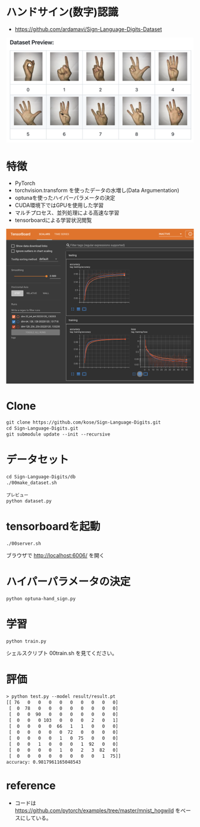 # ハンドサイン(数字)認識

- https://github.com/ardamavi/Sign-Language-Digits-Dataset


![digit-sign](images/digit-sign.png)

# 特徴

- PyTorch
- torchvision.transform を使ったデータの水増し(Data Argumentation)
- optunaを使ったハイパーパラメータの決定
- CUDA環境下ではGPUを使用した学習
- マルチプロセス、並列処理による高速な学習
- tensorboardによる学習状況閲覧

![tensorboard](images/tensorboard.png)

# Clone

```
git clone https://github.com/kose/Sign-Language-Digits.git
cd Sign-Language-Digits.git
git submodule update --init --recursive
```

# データセット

```
cd Sign-Language-Digits/db
./00make_dataset.sh

プレビュー
python dataset.py
```


# tensorboardを起動

```
./00server.sh
```

ブラウザで [http://localhost:6006/](http://localhost:6006/) を開く

# ハイパーパラメータの決定

```
python optuna-hand_sign.py
```

# 学習

```
python train.py 
```

シェルスクリプト 00train.sh を見てください。

# 評価

```
> python test.py --model result/result.pt 
[[ 76   0   0   0   0   0   0   0   0   0]
 [  0  78   0   0   0   0   0   0   0   0]
 [  0   0  90   0   0   0   0   0   0   0]
 [  0   0   0 103   0   0   0   2   0   1]
 [  0   0   0   0  66   1   1   0   0   0]
 [  0   0   0   0   0  72   0   0   0   0]
 [  0   0   0   0   1   0  75   0   0   0]
 [  0   0   1   0   0   0   1  92   0   0]
 [  0   0   0   0   1   0   2   3  82   0]
 [  0   0   0   0   0   0   0   0   1  75]]
accuracy: 0.9817961165048543
```

# reference

- コードは https://github.com/pytorch/examples/tree/master/mnist_hogwild をベースにしている。
